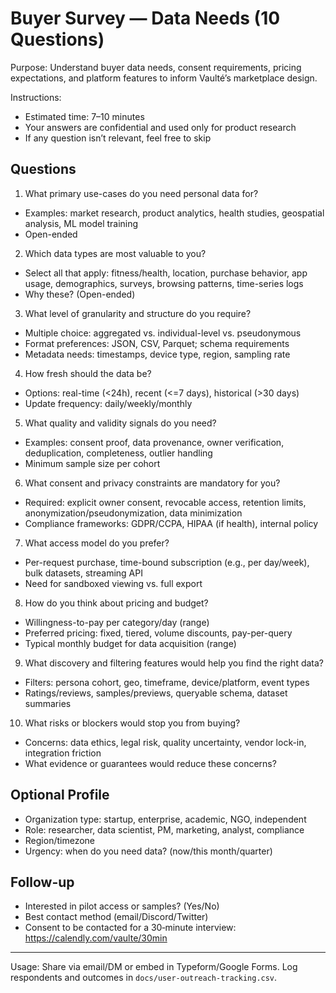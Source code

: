 # Buyer Survey — Data Needs (10 Questions)

Purpose: Understand buyer data needs, consent requirements, pricing expectations, and platform features to inform Vaulté’s marketplace design.

Instructions:
- Estimated time: 7–10 minutes
- Your answers are confidential and used only for product research
- If any question isn’t relevant, feel free to skip

## Questions
1) What primary use-cases do you need personal data for?
- Examples: market research, product analytics, health studies, geospatial analysis, ML model training
- Open-ended

2) Which data types are most valuable to you?
- Select all that apply: fitness/health, location, purchase behavior, app usage, demographics, surveys, browsing patterns, time-series logs
- Why these? (Open-ended)

3) What level of granularity and structure do you require?
- Multiple choice: aggregated vs. individual-level vs. pseudonymous
- Format preferences: JSON, CSV, Parquet; schema requirements
- Metadata needs: timestamps, device type, region, sampling rate

4) How fresh should the data be?
- Options: real-time (<24h), recent (<=7 days), historical (>30 days)
- Update frequency: daily/weekly/monthly

5) What quality and validity signals do you need?
- Examples: consent proof, data provenance, owner verification, deduplication, completeness, outlier handling
- Minimum sample size per cohort

6) What consent and privacy constraints are mandatory for you?
- Required: explicit owner consent, revocable access, retention limits, anonymization/pseudonymization, data minimization
- Compliance frameworks: GDPR/CCPA, HIPAA (if health), internal policy

7) What access model do you prefer?
- Per-request purchase, time-bound subscription (e.g., per day/week), bulk datasets, streaming API
- Need for sandboxed viewing vs. full export

8) How do you think about pricing and budget?
- Willingness-to-pay per category/day (range)
- Preferred pricing: fixed, tiered, volume discounts, pay-per-query
- Typical monthly budget for data acquisition (range)

9) What discovery and filtering features would help you find the right data?
- Filters: persona cohort, geo, timeframe, device/platform, event types
- Ratings/reviews, samples/previews, queryable schema, dataset summaries

10) What risks or blockers would stop you from buying?
- Concerns: data ethics, legal risk, quality uncertainty, vendor lock-in, integration friction
- What evidence or guarantees would reduce these concerns?

## Optional Profile
- Organization type: startup, enterprise, academic, NGO, independent
- Role: researcher, data scientist, PM, marketing, analyst, compliance
- Region/timezone
- Urgency: when do you need data? (now/this month/quarter)

## Follow-up
- Interested in pilot access or samples? (Yes/No)
- Best contact method (email/Discord/Twitter)
- Consent to be contacted for a 30‑minute interview: https://calendly.com/vaulte/30min

---

Usage: Share via email/DM or embed in Typeform/Google Forms. Log respondents and outcomes in `docs/user-outreach-tracking.csv`.